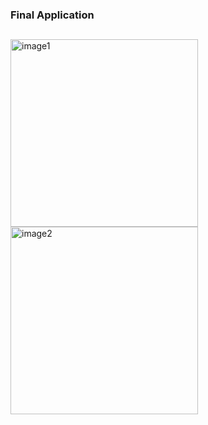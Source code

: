 ### Final Application

##

<img src="https://user-images.githubusercontent.com/93527566/177014791-71ce8c0e-c497-4d4d-88bb-fbd941cddf03.png" alt="image1" style="width:300px;"/> <img src="https://user-images.githubusercontent.com/93527566/177014794-465e0321-cb2c-47d8-92a4-192da58d8ddc.png" alt="image2" style="width:300px;"/>

